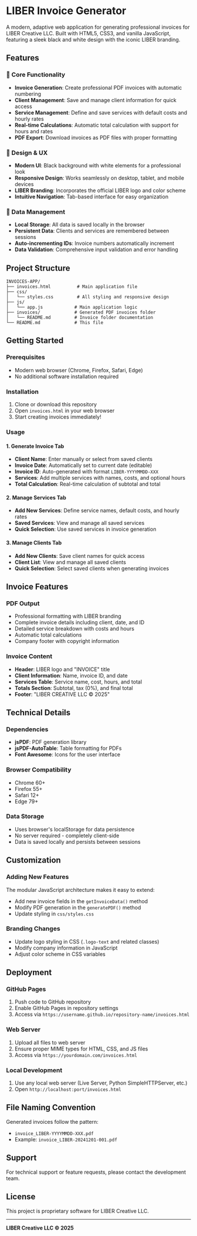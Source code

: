 # LIBER Invoice Generator

A modern, adaptive web application for generating professional invoices for LIBER Creative LLC. Built with HTML5, CSS3, and vanilla JavaScript, featuring a sleek black and white design with the iconic LIBER branding.

## Features

### 🎯 Core Functionality
- **Invoice Generation**: Create professional PDF invoices with automatic numbering
- **Client Management**: Save and manage client information for quick access
- **Service Management**: Define and save services with default costs and hourly rates
- **Real-time Calculations**: Automatic total calculation with support for hours and rates
- **PDF Export**: Download invoices as PDF files with proper formatting

### 🎨 Design & UX
- **Modern UI**: Black background with white elements for a professional look
- **Responsive Design**: Works seamlessly on desktop, tablet, and mobile devices
- **LIBER Branding**: Incorporates the official LIBER logo and color scheme
- **Intuitive Navigation**: Tab-based interface for easy organization

### 💾 Data Management
- **Local Storage**: All data is saved locally in the browser
- **Persistent Data**: Clients and services are remembered between sessions
- **Auto-incrementing IDs**: Invoice numbers automatically increment
- **Data Validation**: Comprehensive input validation and error handling

## Project Structure

```
INVOICES-APP/
├── invoices.html          # Main application file
├── css/
│   └── styles.css         # All styling and responsive design
├── js/
│   └── app.js            # Main application logic
├── invoices/             # Generated PDF invoices folder
│   └── README.md         # Invoice folder documentation
└── README.md             # This file
```

## Getting Started

### Prerequisites
- Modern web browser (Chrome, Firefox, Safari, Edge)
- No additional software installation required

### Installation
1. Clone or download this repository
2. Open `invoices.html` in your web browser
3. Start creating invoices immediately!

### Usage

#### 1. Generate Invoice Tab
- **Client Name**: Enter manually or select from saved clients
- **Invoice Date**: Automatically set to current date (editable)
- **Invoice ID**: Auto-generated with format `LIBER-YYYYMMDD-XXX`
- **Services**: Add multiple services with names, costs, and optional hours
- **Total Calculation**: Real-time calculation of subtotal and total

#### 2. Manage Services Tab
- **Add New Services**: Define service names, default costs, and hourly rates
- **Saved Services**: View and manage all saved services
- **Quick Selection**: Use saved services in invoice generation

#### 3. Manage Clients Tab
- **Add New Clients**: Save client names for quick access
- **Client List**: View and manage all saved clients
- **Quick Selection**: Select saved clients when generating invoices

## Invoice Features

### PDF Output
- Professional formatting with LIBER branding
- Complete invoice details including client, date, and ID
- Detailed service breakdown with costs and hours
- Automatic total calculations
- Company footer with copyright information

### Invoice Content
- **Header**: LIBER logo and "INVOICE" title
- **Client Information**: Name, invoice ID, and date
- **Services Table**: Service name, cost, hours, and total
- **Totals Section**: Subtotal, tax (0%), and final total
- **Footer**: "LIBER CREATIVE LLC © 2025"

## Technical Details

### Dependencies
- **jsPDF**: PDF generation library
- **jsPDF-AutoTable**: Table formatting for PDFs
- **Font Awesome**: Icons for the user interface

### Browser Compatibility
- Chrome 60+
- Firefox 55+
- Safari 12+
- Edge 79+

### Data Storage
- Uses browser's localStorage for data persistence
- No server required - completely client-side
- Data is saved locally and persists between sessions

## Customization

### Adding New Features
The modular JavaScript architecture makes it easy to extend:
- Add new invoice fields in the `getInvoiceData()` method
- Modify PDF generation in the `generatePDF()` method
- Update styling in `css/styles.css`

### Branding Changes
- Update logo styling in CSS (`.logo-text` and related classes)
- Modify company information in JavaScript
- Adjust color scheme in CSS variables

## Deployment

### GitHub Pages
1. Push code to GitHub repository
2. Enable GitHub Pages in repository settings
3. Access via `https://username.github.io/repository-name/invoices.html`

### Web Server
1. Upload all files to web server
2. Ensure proper MIME types for HTML, CSS, and JS files
3. Access via `https://yourdomain.com/invoices.html`

### Local Development
1. Use any local web server (Live Server, Python SimpleHTTPServer, etc.)
2. Open `http://localhost:port/invoices.html`

## File Naming Convention

Generated invoices follow the pattern:
- `invoice_LIBER-YYYYMMDD-XXX.pdf`
- Example: `invoice_LIBER-20241201-001.pdf`

## Support

For technical support or feature requests, please contact the development team.

## License

This project is proprietary software for LIBER Creative LLC.

---

**LIBER Creative LLC © 2025**
